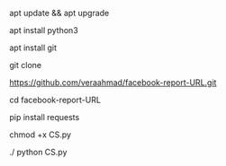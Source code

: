 apt update && apt upgrade


apt install python3

apt install git

git clone

https://github.com/veraahmad/facebook-report-URL.git

cd facebook-report-URL

pip install requests

chmod +x CS.py

./	python CS.py


